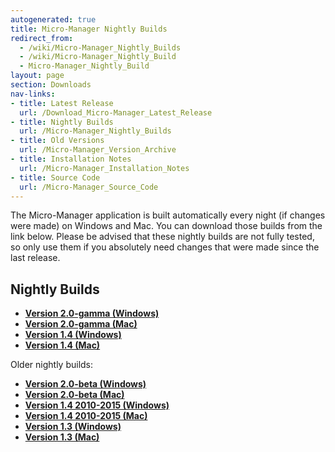 ```yaml
---
autogenerated: true
title: Micro-Manager Nightly Builds
redirect_from:
  - /wiki/Micro-Manager_Nightly_Builds
  - /wiki/Micro-Manager_Nightly_Build
  - Micro-Manager_Nightly_Build
layout: page
section: Downloads
nav-links:
- title: Latest Release
  url: /Download_Micro-Manager_Latest_Release
- title: Nightly Builds
  url: /Micro-Manager_Nightly_Builds
- title: Old Versions
  url: /Micro-Manager_Version_Archive
- title: Installation Notes
  url: /Micro-Manager_Installation_Notes
- title: Source Code
  url: /Micro-Manager_Source_Code
---
```


The Micro-Manager application is
built automatically every night (if changes were made) on Windows and
Mac. You can download those builds from the link below. Please be
advised that these nightly builds are not fully tested, so only use them
if you absolutely need changes that were made since the last release.

## Nightly Builds

-   [**Version 2.0-gamma
    (Windows)**](https://valelab4.ucsf.edu/~MM/nightlyBuilds/2.0.0-gamma/Windows)
-   [**Version 2.0-gamma
    (Mac)**](https://valelab4.ucsf.edu/~MM/nightlyBuilds/2.0.0-gamma/Mac)
-   [**Version 1.4
    (Windows)**](http://valelab4.ucsf.edu/~MM/nightlyBuilds/1.4/Windows)
-   [**Version 1.4
    (Mac)**](http://valelab4.ucsf.edu/~MM/nightlyBuilds/1.4/Mac)

Older nightly builds:

-   [**Version 2.0-beta
    (Windows)**](https://valelab4.ucsf.edu/~MM/nightlyBuilds/2.0.0-beta/Windows)
-   [**Version 2.0-beta
    (Mac)**](https://valelab4.ucsf.edu/~MM/nightlyBuilds/2.0.0-beta/Mac)
-   [**Version 1.4 2010-2015
    (Windows)**](http://valelab4.ucsf.edu/~MM/nightlyBuilds/1.4-old/Windows)
-   [**Version 1.4 2010-2015
    (Mac)**](http://valelab4.ucsf.edu/~MM/nightlyBuilds/1.4-old/Mac)
-   [**Version 1.3
    (Windows)**](http://valelab4.ucsf.edu/~MM/nightlyBuilds/1.3/Windows)
-   [**Version 1.3
    (Mac)**](http://valelab4.ucsf.edu/~MM/nightlyBuilds/1.3/Mac)
